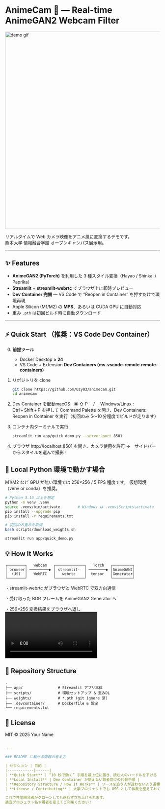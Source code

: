 # AnimeCam 🎨 — Real-time AnimeGAN2 Webcam Filter

<img src="https://i.imgur.com/j8fcyb1.gif" width="640" alt="demo gif"/>

リアルタイムで Web カメラ映像をアニメ風に変換するデモです。  
熊本大学 情報融合学館 オープンキャンパス展示用。

---

## ✨ Features

* **AnimeGAN2 (PyTorch)** を利用した 3 種スタイル変換（Hayao / Shinkai / Paprika）
* **Streamlit** + **streamlit-webrtc** でブラウザ上に即時プレビュー
* **Dev Container 完備** — VS Code で “Reopen in Container” を押すだけで環境再現
* Apple Silicon (M1/M2) の **MPS**、あるいは CUDA GPU に自動対応
* 重み `.pth` は初回ビルド時に自動ダウンロード

---

## ⚡ Quick Start （推奨：VS Code Dev Container）

0. **前提ツール**  
   * Docker Desktop ≥ **24**  
   * VS Code + Extension **Dev Containers (ms-vscode-remote.remote-containers)**

1. リポジトリを clone  

   ```bash
   git clone https://github.com/Uzy03/animecam.git
   cd animecam
   ```
   
2. Dev Container を起動macOS : ⌘ ⇧ P  /  Windows/Linux : Ctrl + Shift + P を押して Command Palette を開き、Dev Containers: Reopen in Container を実行（初回のみ 5〜10 分程度でビルドが走ります）

3. コンテナ内ターミナルで実行
   ```bash
   streamlit run app/quick_demo.py --server.port 8501
   ```

5. ブラウザ http://localhost:8501 を開き、カメラ使用を許可 →　サイドバーからスタイルを選んで撮影！


## 🐍 Local Python 環境で動かす場合
   M1/M2 など GPU が無い環境では 256×256 / 5 FPS 程度です。
   仮想環境（venv or conda）を推奨。

   ```bash
   # Python 3.10 以上を想定
   python -m venv .venv
   source .venv/bin/activate        # Windows は .venv\Scripts\activate
   pip install --upgrade pip
   pip install -r requirements.txt

   # 初回のみ重みを取得
   bash scripts/download_weights.sh

   streamlit run app/quick_demo.py
   ```

## 💡 How It Works
```text
┌────────┐   webcam   ┌─────────────┐   Torch   ┌─────────┐
│ browser│ ─────────▶ │ streamlit-  │ ────────▶ │AnimeGAN2│
│  (JS)  │   WebRTC   │   webrtc    │  tensor   │Generator│
└────────┘            └─────────────┘           └─────────┘
```


  ・streamlit-webrtc がブラウザと WebRTC で双方向通信

  ・受け取った BGR フレームを AnimeGAN2 Generator へ

  ・256×256 変換結果をブラウザへ返し <video> に描画

## 📂 Repository Structure
```text
.
├── app/                # Streamlit アプリ本体
├── scripts/            # 環境セットアップ & 重みDL
├── weights/            # *.pth (git ignore 済)
├── .devcontainer/      # Dockerfile & 設定
└── requirements.txt
```

## 📜 License
   MIT © 2025 Your Name
   ```yaml
   
---

### README に載せる情報の考え方

| セクション | 目的 |
|------------|------|
| **Quick Start** | “10 秒で動く” 手順を最上位に置き、読む人のハードルを下げる |
| **Local Install** | Dev Container が使えない読者向けの代替手順 |
| **Repository Structure / How It Works** | ソースを追う人が迷わないよう道標を置く |
| **License / Contributing** | 大学プロジェクトでも OSS として体裁を整えておく |

これで共同開発者がクローンしても迷わず立ち上げられます。  
適宜プロジェクト名や著者を変えてご利用ください！
